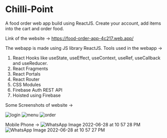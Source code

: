 # Chilli-Point
A food order web app build using ReactJS. Create your account, add items into the cart and order food.

Link of the website -> https://food-order-app-4c217.web.app/

The webapp is made using JS library ReactJS.
Tools used in the webapp ->
1. React Hooks like useState, useEffect, useContext, useRef, useCallback and useReducer.
2. React Fragments
3. React Portals
4. React Router
5. CSS Modules
6. Firebase Auth REST API
7. Hoisted using Firebase

Some Screenshots of website ->

![login](https://user-images.githubusercontent.com/100830807/176241703-020abd44-f986-434f-a7d2-9bab9da73d62.png)
![menu](https://user-images.githubusercontent.com/100830807/176241727-cd115901-b7aa-4fae-9d38-97803beb9e10.png)
![order](https://user-images.githubusercontent.com/100830807/176241735-b94333d5-3483-4ee8-8323-ee35ba4a31b2.png)

Mobile Phone ->
![WhatsApp Image 2022-06-28 at 10 57 28 PM](https://user-images.githubusercontent.com/100830807/176245405-6305679e-8a94-469a-a51a-63a35dcb4247.jpeg)
![WhatsApp Image 2022-06-28 at 10 57 27 PM](https://user-images.githubusercontent.com/100830807/176245416-bc3e9e55-fcaa-4821-a36f-7027cdf23a5a.jpeg)
